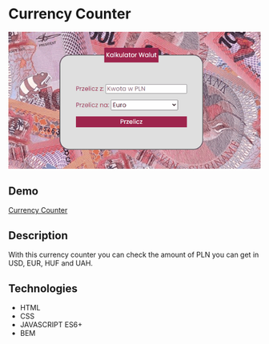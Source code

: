 # Currency Counter

![](https://github.com/JuliaOdziewa/currency-counter/blob/main/images/readme_animation.gif?raw=true)

## Demo

[Currency Counter](https://juliaodziewa.github.io/currency-counter/)

## Description

With this currency counter you can check the amount of PLN you can get in USD, EUR, HUF and UAH.

## Technologies
- HTML
- CSS
- JAVASCRIPT ES6+
- BEM